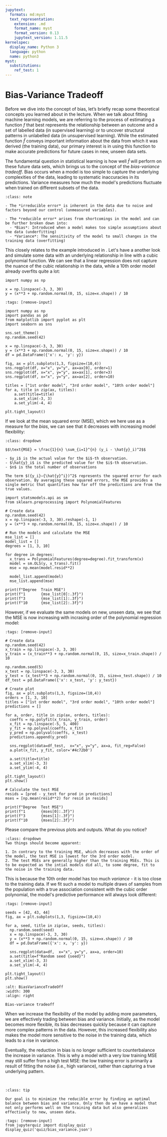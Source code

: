 ```yaml
---
jupytext:
  formats: md:myst
  text_representation:
    extension: .md
    format_name: myst
    format_version: 0.13
    jupytext_version: 1.11.5
kernelspec:
  display_name: Python 3
  language: python
  name: python3
myst:
  substitutions:
    ref_test: 1
---
```


# <i class="fa-solid fa-handshake"></i> Bias-Variance Tradeoff

Before we dive into the concept of bias, let’s briefly recap some theoretical concepts you learned about in the lecture. When we talk about fitting machine learning models, we are referring to the process of estimating a function $f$ that best represents the relationship between an outcome and a set of labelled data (in supervised learning) or to uncover structural patterns in unlabelled data (in unsupervised learning). While the estimated function $\hat{f}$​ conveys important information about the data from which it was derived (the training data), our primary interest is in using this function to make accurate predictions for future cases in new, unseen data sets. 

The fundamental question in statistical learning is how well $\hat{f}$​ will perform on these future data sets, which brings us to the concept of the *bias-variance tradeoff*. Bias occurs when a model is too simple to capture the underlying complexities of the data, leading to systematic inaccuracies in its predictions. Variance measures how much the model's predictions fluctuate when trained on different subsets of the data.

```{admonition} Reminder: Types of Errors
:class: note

- The *irreducible error* is inherent in the data due to noise and factors beyond our control (unmeasured variables).

- The *reducible error* arises from shortcomings in the model and can be further broken down into:
  - *Bias*: Introduced when a model makes too simple assumptions about the data (underfitting)
  - *Variance*: The sensitivity of the model to small changes in the training data (overfitting)
```

This closely relates to the example introduced in [](0_refresher). Let's have a another look and simulate some data with an underlying relationship in line with a cubic polynomial function. We can see that a linear regression does not capture the nuance of the cubic relationship in the data, while a 10th order model already overfits quite a lot:

```{code-block} ipython3
import numpy as np

x = np.linspace(-3, 3, 30)
y = (x**3 + np.random.normal(0, 15, size=x.shape)) / 10
```

```{code-cell} ipython3
:tags: [remove-input]

import numpy as np
import pandas as pd
from matplotlib import pyplot as plt
import seaborn as sns

sns.set_theme()
np.random.seed(42)

x = np.linspace(-3, 3, 30)
y = (x**3 + np.random.normal(0, 15, size=x.shape)) / 10
df = pd.DataFrame({'x': x, 'y': y})

fig, ax = plt.subplots(1,3, figsize=(10,4))
sns.regplot(df, x="x", y="y", ax=ax[0], order=1)
sns.regplot(df, x="x", y="y", ax=ax[1], order=3)
sns.regplot(df, x="x", y="y", ax=ax[2], order=10)

titles = ["1st order model", "3rd order model", "10th order model"]
for a, title in zip(ax, titles):
    a.set(title=title)
    a.set_xlim(-3, 3)
    a.set_ylim(-4, 4)

plt.tight_layout()
```

If we look at the mean squared error (MSE), which we here use as a measure for the *bias*, we can see that it decreases with increasing model flexibility:


```{admonition} Reminder: MSE
:class: dropdown

$$\text{MSE} = \frac{1}{n} \sum_{i=1}^{n} (y_i - \hat{y}_i)^2$$

- $y_i$ is the actual value for the $i$-th observation.
- $\hat{y}_i$ is the predicted value for the $i$-th observation.
- $n$ is the total number of observations

The term $({y_i}−{\hat{y}^i})^2$ represents the squared error for each observation. By averaging these squared errors, the MSE provides a single metric that quantifies how far off the predictions are from the true values.
```

```{code-cell} ipython3
import statsmodels.api as sm
from sklearn.preprocessing import PolynomialFeatures

# Create data
np.random.seed(42)
x = np.linspace(-3, 3, 30).reshape(-1, 1)
y = (x**3 + np.random.normal(0, 15, size=x.shape)) / 10

# Run the models and calculate the MSE
mse_list = []
model_list = []
degrees = [1, 3, 10]

for degree in degrees:
  x_trans = PolynomialFeatures(degree=degree).fit_transform(x)
  model = sm.OLS(y, x_trans).fit()
  mse = np.mean(model.resid**2)

  model_list.append(model)
  mse_list.append(mse)

print(f"Degree  Train MSE")
print(f"1       {mse_list[0]:.3f}")
print(f"3       {mse_list[1]:.3f}")
print(f"10      {mse_list[2]:.3f}")
```

However, if we evaluate the same models on new, unseen data, we see that the MSE is now increasing with incrasing order of the polynomial regression model:

```{code-cell} ipython3
:tags: [remove-input]

# Create data
np.random.seed(42)
x_train = np.linspace(-3, 3, 30)
y_train = (x_train**3 + np.random.normal(0, 15, size=x_train.shape)) / 10

np.random.seed(5)
x_test = np.linspace(-3, 3, 30)
y_test = (x_test**3 + np.random.normal(0, 15, size=x_test.shape)) / 10
df_test = pd.DataFrame({'x': x_test, 'y': y_test})

# Create plot
fig, ax = plt.subplots(1,3, figsize=(10,4))
orders = [1, 3, 10]
titles = ["1st order model", "3rd order model", "10th order model"]
predictions = []

for a, order, title in zip(ax, orders, titles):
  coeffs = np.polyfit(x_train, y_train, order)
  x_fit = np.linspace(-5, 5, 400)
  y_fit = np.polyval(coeffs, x_fit)
  y_pred = np.polyval(coeffs, x_test)
  predictions.append(y_pred)

  sns.regplot(data=df_test,  x="x", y="y", ax=a, fit_reg=False)
  a.plot(x_fit, y_fit, color='#4c72b0')

  a.set(title=title)
  a.set_xlim(-3, 3)
  a.set_ylim(-4, 4)

plt.tight_layout()
plt.show()

# Calculate the test MSE
resids = [pred - y_test for pred in predictions]
mses = [np.mean(resid**2) for resid in resids]

print(f"Degree  Test MSE")
print(f"1       {mses[0]:.3f}")
print(f"3       {mses[1]:.3f}")
print(f"10      {mses[2]:.3f}")
```

Please compare the previous plots and outputs. What do you notice?

```{admonition} Show answer
:class: dropdown
Two things should become apparent:

1. In contrary to the training MSE, which decreases with the order of the model, the test MSE is lowest for the 3rd order model.
2. The test MSEs are generally higher than the training MSEs. This is to be expected as the intial models did all, to some degree, fit to the noise in the training data.
```

This is because the 10th order model has too much *variance* - it is too close to the training data. If we fit such a model to multiple draws of samples from the population with a true association consistent with the cubic order polynomial, the model's predictive performance will always look different:

```{code-cell} ipython3
:tags: [remove-input]

seeds = [42, 43, 44]
fig, ax = plt.subplots(1,3, figsize=(10,4))

for a, seed, title in zip(ax, seeds, titles):
  np.random.seed(seed)
  x = np.linspace(-3, 3, 30)
  y = (x**3 + np.random.normal(0, 15, size=x.shape)) / 10
  df = pd.DataFrame({'x': x, 'y': y})

  sns.regplot(data=df,  x="x", y="y", ax=a, order=10)
  a.set(title=f"Random seed {seed}")
  a.set_xlim(-3, 3)
  a.set_ylim(-4, 4)

plt.tight_layout()
plt.show()
```


```{figure} figures/bias_variance.drawio.png
:alt: BiasVarianceTradeOff
:width: 300
:align: right

Bias-variance tradeoff
```

When we increase the flexibility of the model by adding more parameters, we are effectively trading between bias and variance. Initially, as the model becomes more flexible, its bias decreases quickly because it can capture more complex patterns in the data. However, this increased flexibility also makes the model more sensitive to the noise in the training data, which leads to a rise in variance.

Eventually, the reduction in bias is no longer sufficient to counterbalance the increase in variance. This is why a model with a very low training MSE may still suffer from a high test MSE: the low training error is primarily a result of fitting the noise (i.e., high variance), rather than capturing a true underlying pattern.

<br>

```{admonition} Summary
:class: tip

Our goal is to minimize the reducible error by finding an optimal balance between bias and variance. Only then do we have a model that not only performs well on the training data but also generalizes effectively to new, unseen data.
```

```{code-cell} ipython3
:tags: [remove-input]
from jupyterquiz import display_quiz
display_quiz('quiz/bias_variance.json')
```
